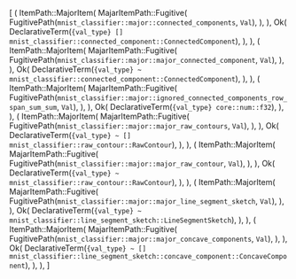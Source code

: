 [
    (
        ItemPath::MajorItem(
            MajarItemPath::Fugitive(
                FugitivePath(`mnist_classifier::major::connected_components`, `Val`),
            ),
        ),
        Ok(
            DeclarativeTerm(`{val_type} [] mnist_classifier::connected_component::ConnectedComponent`),
        ),
    ),
    (
        ItemPath::MajorItem(
            MajarItemPath::Fugitive(
                FugitivePath(`mnist_classifier::major::major_connected_component`, `Val`),
            ),
        ),
        Ok(
            DeclarativeTerm(`{val_type} ~ mnist_classifier::connected_component::ConnectedComponent`),
        ),
    ),
    (
        ItemPath::MajorItem(
            MajarItemPath::Fugitive(
                FugitivePath(`mnist_classifier::major::ignored_connected_components_row_span_sum_sum`, `Val`),
            ),
        ),
        Ok(
            DeclarativeTerm(`{val_type} core::num::f32`),
        ),
    ),
    (
        ItemPath::MajorItem(
            MajarItemPath::Fugitive(
                FugitivePath(`mnist_classifier::major::major_raw_contours`, `Val`),
            ),
        ),
        Ok(
            DeclarativeTerm(`{val_type} ~ [] mnist_classifier::raw_contour::RawContour`),
        ),
    ),
    (
        ItemPath::MajorItem(
            MajarItemPath::Fugitive(
                FugitivePath(`mnist_classifier::major::major_raw_contour`, `Val`),
            ),
        ),
        Ok(
            DeclarativeTerm(`{val_type} ~ mnist_classifier::raw_contour::RawContour`),
        ),
    ),
    (
        ItemPath::MajorItem(
            MajarItemPath::Fugitive(
                FugitivePath(`mnist_classifier::major::major_line_segment_sketch`, `Val`),
            ),
        ),
        Ok(
            DeclarativeTerm(`{val_type} ~ mnist_classifier::line_segment_sketch::LineSegmentSketch`),
        ),
    ),
    (
        ItemPath::MajorItem(
            MajarItemPath::Fugitive(
                FugitivePath(`mnist_classifier::major::major_concave_components`, `Val`),
            ),
        ),
        Ok(
            DeclarativeTerm(`{val_type} ~ [] mnist_classifier::line_segment_sketch::concave_component::ConcaveComponent`),
        ),
    ),
]